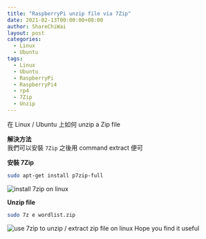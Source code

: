```yaml
---
title: "RaspberryPi unzip file via 7Zip"
date: 2021-02-13T00:00:00+08:00
author: ShareChiWai
layout: post
categories:
  - Linux
  - Ubuntu
tags:
  - Linux
  - Ubuntu
  - RaspberryPi
  - RaspberryPi4
  - rp4
  - 7Zip
  - Unzip
---
```


在 Linux / Ubuntu 上如何 unzip a Zip file

**解決方法**  
我們可以安裝 `7Zip` 之後用 command extract 便可

**安裝 7Zip**

```bash
sudo apt-get install p7zip-full
```

![install 7zip on linux](/media/2021/install-7zip.png "install 7zip on linux")

**Unzip file**

```bash
sudo 7z e wordlist.zip
```

![use 7zip to unzip / extract zip file on linux](/media/2021/unzip-via-7zip.png "use 7zip to unzip / extract zip file on linux")
Hope you find it useful

